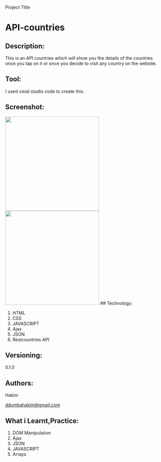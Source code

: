 Project Title
# API-countries

## Description:
This is an API countries which will show you the details of the countries once you tap on it or once you decide to visit any country on the website.

## Tool:
I used visial studio code to create this.

## Screenshot:

<img src= "https://user-images.githubusercontent.com/67559215/86455409-dcd87d80-bd20-11ea-8eeb-800a7d725132.gif" width="300px">
<img src="https://user-images.githubusercontent.com/67559215/86455426-e3ff8b80-bd20-11ea-966f-8024d59fd717.png" width="300px">
## Technology:
<ol>
  <li>HTML</li>
  <li>CSS</li>
  <li>JAVASCRIPT</li>
  <li>Ajax</li>
  <li>JSON</li>
  <li>Restcountries API</li>
</ol>

## Versioning:
0.1.0

## Authors:
Hakim

ddumbahakim@gmail.com


## What i Learnt,Practice:
<ol>
  <li>DOM Manipulation</li>
  <li>Ajax</li>
  <li>JSON</li>
  <li>JAVASCRIPT</li>
  <li>Arrays</li>
</ol>


